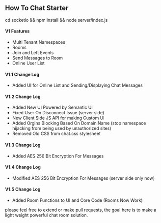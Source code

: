 ## How To Chat Starter

cd socketio && npm install && node server/index.js

#### V1 Features

- Multi Tenant Namespaces
- Rooms
- Join and Left Events
- Send Messages to Room
- Online User List

#### V1.1 Change Log
- Added UI for Online List and Sending/Displaying Chat Messages

#### V1.2 Change Log
- Added New UI Powered by Semantic UI
- Fixed User On Disconnect Issue (server side)
- New Client Side JS API for making Custom UI
- Added Orgins Blocking Based On Domain Name (stop namespace hijacking from being used by unauthorized sites)
- Removed Old CSS from chat.css stylesheet

#### V1.3 Change Log
- Added AES 256 Bit Encryption For Messages

#### V1.4 Change Log
- Modified AES 256 Bit Encryption For Messages (server side only now)

#### V1.5 Change Log
- Added Room Functions to UI and Core Code (Rooms Now Work)

please feel free to extend or make pull requests, the goal here is to make a light weight powerful chat room solution.
